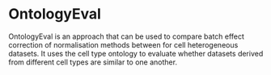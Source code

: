 # OntologyEval
OntologyEval is an approach that can be used to compare batch effect correction of normalisation methods between for cell heterogeneous datasets. It uses the cell type ontology to evaluate whether datasets derived from different cell types are similar to one another.
